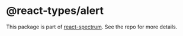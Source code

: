# @react-types/alert

This package is part of [react-spectrum](https://gitlab.com/watheia/spectrum). See the repo for more details.
